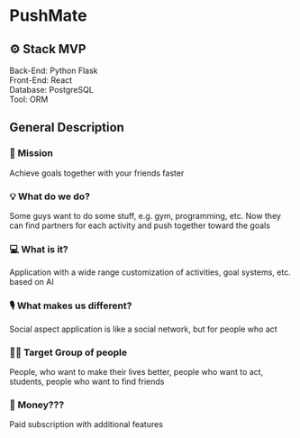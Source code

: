 # PushMate

## ⚙️ Stack MVP
Back-End: Python Flask<br/>
Front-End: React<br/>
Database: PostgreSQL<br/>
Tool: ORM<br/>

## General Description
### 📆 Mission
Achieve goals together with your friends faster
### 💡 What do we do?
Some guys want to do some stuff, e.g. gym, programming, etc. Now they can find partners for each activity and push together toward the goals
### 💻 What is it?
Application with a wide range customization of activities, goal systems, etc. based on AI
### 🎙️ What makes us different?
Social aspect application is like a social network, but for people who act
### 🙋🏻 Target Group of people
People, who want to make their lives better, people who want to act, students, people who want to find friends
### 💸 Money???
Paid subscription with additional features


